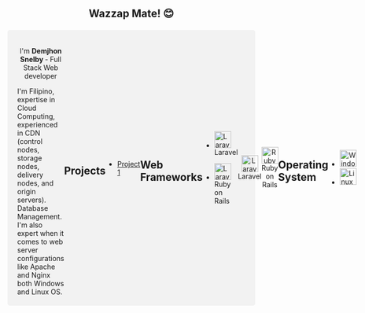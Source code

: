 ##  <p align="center">Wazzap Mate! 😊 </p>


<div style="display: flex; justify-content: space-between; align-items: center; background-color: #f2f2f2; padding: 20px; border-radius: 5px;">
  <div>
 
  <p align="center">  I'm <b> Demjhon Snelby </b>- Full Stack Web developer </p>
I'm Filipino, expertise in Cloud Computing, experienced in CDN (control nodes, storage nodes, delivery nodes, and origin servers). Database Management. I'm also expert when it comes to web server configurations like Apache and Nginx both Windows and Linux OS.
</div>

## Projects

- [Project 1](https://github.com/myusername/project1)

## Web Frameworks

- <img src="https://img.uxwing.com/wp-content/themes/uxwing/download/brands-social-media/laravel-icon.svg" alt="Laravel" width="34" height="34"> Laravel 
  
-  <img src="https://img.uxwing.com/wp-content/themes/uxwing/download/brands-social-media/ruby-on-rails-icon.svg" alt="Laravel" width="34" height="34"> Ruby on Rails

  <p align="center">
  <img src="https://img.uxwing.com/wp-content/themes/uxwing/download/brands-social-media/laravel-icon.svg" alt="Laravel" width="34" height="34"> Laravel
</p>

<p align="center">
  <img src="https://img.uxwing.com/wp-content/themes/uxwing/download/brands-social-media/ruby-on-rails-icon.svg" alt="Ruby on Rails" width="34" height="34"> Ruby on Rails
</p>

  
## Operating System

- <img src="https://img.uxwing.com/wp-content/themes/uxwing/download/brands-social-media/windows-icon.svg" alt="Windows" width="34" height="34">

- <img src="https://img.uxwing.com/wp-content/themes/uxwing/download/brands-social-media/linux-icon.svg" alt="Linux" width="34" height="34">








